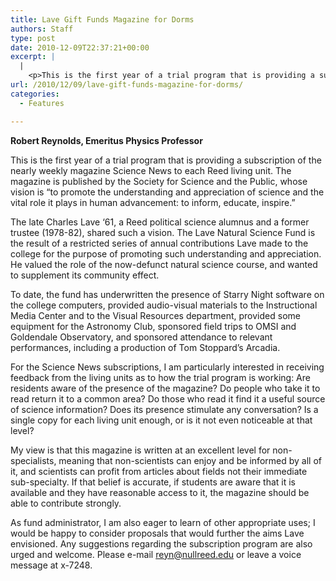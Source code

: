 ```yaml
---
title: Lave Gift Funds Magazine for Dorms
authors: Staff
type: post
date: 2010-12-09T22:37:21+00:00
excerpt: |
  |
    <p>This is the first year of a trial program that is providing a subscription of the nearly weekly magazine Science News to each Reed living unit. The magazine is published by the Society for Science and the Public</p>
url: /2010/12/09/lave-gift-funds-magazine-for-dorms/
categories:
  - Features

---
```

**Robert Reynolds, Emeritus Physics Professor**

This is the first year of a trial program that is providing a subscription of the nearly weekly magazine Science News to each Reed living unit. The magazine is published by the Society for Science and the Public, whose vision is “to promote the understanding and appreciation of science and the vital role it plays in human advancement: to inform, educate, inspire.”

The late Charles Lave ‘61, a Reed political science alumnus and a former trustee (1978-82), shared such a vision. The Lave Natural Science Fund is the result of a restricted series of annual contributions Lave made to the college for the purpose of promoting such understanding and appreciation. He valued the role of the now-defunct natural science course, and wanted to supplement its community effect.

To date, the fund has underwritten the presence of Starry Night software on the college computers, provided audio-visual materials to the Instructional Media Center and to the Visual Resources department, provided some equipment for the Astronomy Club, sponsored field trips to OMSI and Goldendale Observatory, and sponsored attendance to relevant performances, including a production of Tom Stoppard’s Arcadia.

For the Science News subscriptions, I am particularly interested in receiving feedback from the living units as to how the trial program is working: Are residents aware of the presence of the magazine? Do people who take it to read return it to a common area? Do those who read it find it a useful source of science information? Does its presence stimulate any conversation? Is a single copy for each living unit enough, or is it not even noticeable at that level?

My view is that this magazine is written at an excellent level for non-specialists, meaning that non-scientists can enjoy and be informed by all of it, and scientists can profit from articles about fields not their immediate sub-specialty. If that belief is accurate, if students are aware that it is available and they have reasonable access to it, the magazine should be able to contribute strongly.

As fund administrator, I am also eager to learn of other appropriate uses; I would be happy to consider proposals that would further the aims Lave envisioned. Any suggestions regarding the subscription program are also urged and welcome. Please e-mail [&#x72;&#x65;&#x79;&#x6e;&#x40;<span class="oe_displaynone">null</span>&#x72;&#x65;&#x65;&#x64;&#x2e;&#x65;&#x64;&#x75;][1] or leave a voice message at x-7248.

 [1]: mailto:&#x72;&#x65;&#x79;&#x6e;&#x40;&#x72;&#x65;&#x65;&#x64;&#x2e;&#x65;&#x64;&#x75;